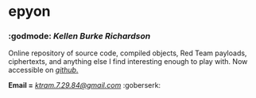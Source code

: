 # epyon

### :godmode: *Kellen Burke Richardson*

  Online repository of source code, compiled objects, Red Team payloads, ciphertexts, and anything else I find interesting enough to play with.  Now accessible on [*github*.](https://github.com/ktram006/epyon/)

**Email =**
   *ktram.7.29.84@gmail.com* :goberserk:



